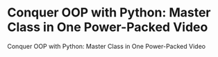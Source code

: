 # Conquer OOP with Python: Master Class in One Power-Packed Video
Conquer OOP with Python: Master Class in One Power-Packed Video
